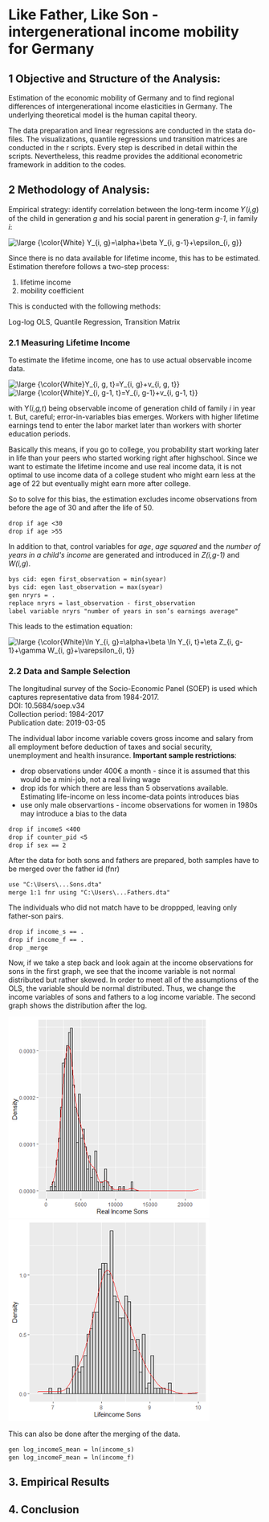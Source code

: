 # Like Father, Like Son - intergenerational income mobility for Germany

## 1 Objective and Structure of the Analysis:
Estimation of the economic mobility of Germany and to find regional differences of intergenerational income elasticities in Germany. The underlying theoretical model is the human capital theory.

The data preparation and linear regressions are conducted in the stata do-files. The visualizations, quantile regressions und transition matrices are conducted in the r scripts.
Every step is described in detail within the scripts. Nevertheless, this readme provides the additional econometric framework in addition to the codes. 

## 2 Methodology of Analysis:

Empirical strategy: identify correlation between the long-term income 𝑌(*i,g*) of the child in generation *g* and his social parent in generation *g-1*, in family *i*:

<img src="https://latex.codecogs.com/svg.latex?\bg_black&space;\large&space;{\color{White}&space;Y_{i,&space;g}=\alpha&plus;\beta&space;Y_{i,&space;g-1}&plus;\epsilon_{i,&space;g}}" title="\large {\color{White} Y_{i, g}=\alpha+\beta Y_{i, g-1}+\epsilon_{i, g}}" />

Since there is no data available for lifetime income, this has to be estimated. Estimation therefore follows a two-step process:

1. lifetime income
2. mobility coefficient

This is conducted with the following methods:

Log-log OLS, Quantile Regression, Transition Matrix  


### 2.1 Measuring Lifetime Income

To estimate the lifetime income, one has to use actual observable income data. 

<img src="https://latex.codecogs.com/svg.latex?\bg_black&space;\large&space;{\color{White}Y_{i,&space;g,&space;t}=Y_{i,&space;g}&plus;v_{i,&space;g,&space;t}}" title="\large {\color{White}Y_{i, g, t}=Y_{i, g}+v_{i, g, t}}" />

<img src="https://latex.codecogs.com/svg.latex?\bg_black&space;\large&space;{\color{White}Y_{i,&space;g-1,&space;t}=Y_{i,&space;g-1}&plus;v_{i,&space;g-1,&space;t}}" title="\large {\color{White}Y_{i, g-1, t}=Y_{i, g-1}+v_{i, g-1, t}}" />

with Y(*i,g,t*) being observable income of generation child of family *i* in year t. But, careful; error-in-variables bias emerges. Workers with higher lifetime earnings tend to enter the labor market later than workers with shorter education periods.

Basically this means, if you go to college, you probability start working later in life than your peers who started working right after highschool. Since we want to estimate the lifetime income and use real income data, it is not optimal to use income data of a college student who might earn less at the age of 22 but eventually might earn more after college.

So to solve for this bias, the estimation excludes income observations from before the age of 30 and after the life of 50.
```
drop if age <30
drop if age >55
```
In addition to that, control variables for *age*, *age squared* and the *number of years in a child's income* are generated and introduced in *Z(i,g-1)* and *W(i,g*).

```
bys cid: egen first_observation = min(syear)
bys cid: egen last_observation = max(syear)
gen nryrs = .
replace nryrs = last_observation - first_observation
label variable nryrs "number of years in son’s earnings average"
```
This leads to the estimation equation:  

<img src="https://latex.codecogs.com/svg.latex?\bg_black&space;\large&space;{\color{White}\ln&space;Y_{i,&space;g}=\alpha&plus;\beta&space;\ln&space;Y_{i,&space;t}&plus;\eta&space;Z_{i,&space;g-1}&plus;\gamma&space;W_{i,&space;g}&plus;\varepsilon_{i,&space;t}}" title="\large {\color{White}\ln Y_{i, g}=\alpha+\beta \ln Y_{i, t}+\eta Z_{i, g-1}+\gamma W_{i, g}+\varepsilon_{i, t}}" />


### 2.2 Data and Sample Selection

The longitudinal survey of the Socio-Economic Panel (SOEP) is used which captures representative data from 1984-2017.  
DOI: 10.5684/soep.v34  
Collection period: 1984-2017  
Publication date: 2019-03-05  

The individual labor income variable covers gross income and salary from all employment before deduction of taxes and social security, unemployment and health insurance.
**Important sample restrictions**:  

- drop observations under 400€ a month - since it is assumed that this would be a mini-job, not a real living wage  
- drop ids for which there are less than 5 observations available. Estimating life-income on less income-data points introduces bias
- use only male observartions - income observations for women in 1980s may introduce a bias to the data  

```
drop if incomeS <400
drop if counter_pid <5
drop if sex == 2
```

After the data for both sons and fathers are prepared, both samples have to be merged over the father id (fnr)

```
use "C:\Users\...Sons.dta"
merge 1:1 fnr using "C:\Users\...Fathers.dta"
```
The individuals who did not match have to be droppped, leaving only father-son pairs. 

```
drop if income_s == .
drop if income_f == .
drop _merge
```
Now, if we take a step back and look again at the income observations for sons in the first graph, we see that the income variable is not normal distributed but rather skewed. In order to meet all of the assumptions of the OLS, the variable should be normal distributed. Thus, we change the income variables of sons and fathers to a log income variable. The second graph shows the distribution after the log.

<img src="images/02_histogram_density.png" width="400">
<img src="images/03_histogram_density_ln.png" width="400">

This can also be done after the merging of the data. 
```
gen log_incomeS_mean = ln(income_s)
gen log_incomeF_mean = ln(income_f)
```



## 3. Empirical Results



## 4. Conclusion




